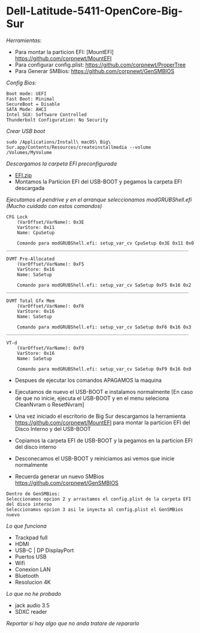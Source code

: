 # Dell-Latitude-5411-OpenCore-Big-Sur

_Herramientas:_

* Para montar la particion EFI: [MountEFI] https://github.com/corpnewt/MountEFI
* Para configurar config.plist: https://github.com/corpnewt/ProperTree
* Para Generar SMBios: https://github.com/corpnewt/GenSMBIOS

_Config Bios:_
```
Boot mode: UEFI
Fast Boot: Minimal
SecureBoot = Disable
SATA Mode: AHCI 
Intel SGX: Software Controlled
Thunderbolt Configuration: No Security
```

_Crear USB boot_
```
sudo /Applications/Install\ macOS\ Big\ Sur.app/Contents/Resources/createinstallmedia --volume /Volumes/MyVolume
```

_Descargamos la carpeta EFI preconfigurada_

* [EFI.zip](https://www.mediafire.com/file/wjt3a5diuv6iija/EFI.zip/file)
* Montamos la Particion EFI del USB-BOOT y pegamos la carpeta EFI descargada

_Ejecutamos el pendrive y en el arranque seleccionamos modGRUBShell.efi (Mucho cuidado con estos comandos)_
```
CFG Lock
    (VarOffset/VarName): 0x3E
    VarStore: 0x11
    Name: CpuSetup
    
    Comando para modGRUBShell.efi: setup_var_cv CpuSetup 0x3E 0x11 0x0
____________________________________________________________________

DVMT Pre-Allocated
    (VarOffset/VarName): 0xF5
    VarStore: 0x16
    Name: SaSetup

    Comando para modGRUBShell.efi: setup_var_cv SaSetup 0xF5 0x16 0x2
____________________________________________________________________

DVMT Total Gfx Mem
    (VarOffset/VarName): 0xF6
    VarStore: 0x16
    Name: SaSetup

    Comando para modGRUBShell.efi: setup_var_cv SaSetup 0xF6 0x16 0x3
____________________________________________________________________

VT-d
    (VarOffset/VarName): 0xF9
    VarStore: 0x16
    Name: SaSetup
    
    Comando para modGRUBShell.efi: setup_var_cv SaSetup 0xF9 0x16 0x0
```

* Despues de ejecutar los comandos APAGAMOS la maquina

* Ejecutamos de nuevo el USB-BOOT e instalamos normalmente [En caso de que no inicie, ejecuta el USB-BOOT y en el menu seleciona CleanNvram o ResetNvram]

* Una vez iniciado el escritorio de Big Sur descargamos la herramienta https://github.com/corpnewt/MountEFI para montar la particion EFI del Disco Interno y del USB-BOOT

* Copiamos la carpeta EFI de USB-BOOT y la pegamos en la particion EFI del disco interno

* Desconecamos el USB-BOOT y reiniciamos asi vemos que inicie normalmente

* Recuerda generar un nuevo SMBios https://github.com/corpnewt/GenSMBIOS
```
Dentro de GenSMBios:
Seleccionamos opcion 2 y arrastamos el config.plist de la carpeta EFI del disco interno
Seleccionamos opcion 3 asi le inyecta al config.plist el GenSMBios nuevo
```

_Lo que funciona_
* Trackpad full
* HDMI
* USB-C | DP DisplayPort
* Puertos USB
* Wifi
* Conexion LAN
* Bluetooth
* Resolucion 4K

_Lo que no he probado_
* jack audio 3.5
* SDXC reader

_Reportar si hay algo que no anda tratare de repararlo_
